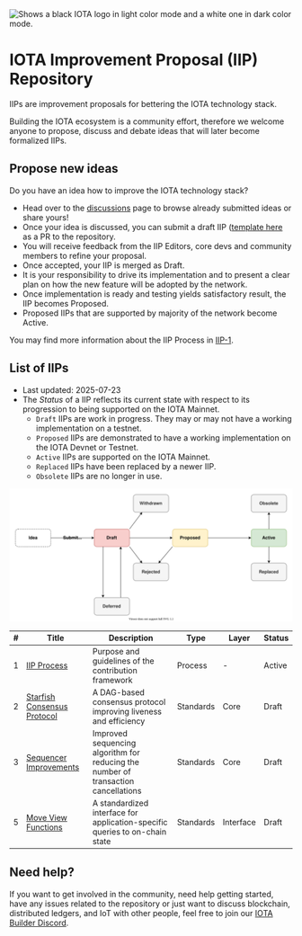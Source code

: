 <picture>
  <source media="(prefers-color-scheme: dark)" srcset="logo_dark.svg">
  <source media="(prefers-color-scheme: light)" srcset="logo_light.svg">
  <img alt="Shows a black IOTA logo in light color mode and a white one in dark color mode.">
</picture>

# IOTA Improvement Proposal (IIP) Repository

IIPs are improvement proposals for bettering the IOTA technology stack.

Building the IOTA ecosystem is a community effort, therefore we welcome anyone to propose, discuss and debate ideas that will later become formalized IIPs.

## Propose new ideas

Do you have an idea how to improve the IOTA technology stack?
- Head over to the [discussions](https://github.com/iotaledger/iips/discussions) page to browse already submitted ideas or share yours!
- Once your idea is discussed, you can submit a draft IIP ([template here](https://github.com/iotaledger/iips/blob/main/TEMPLATE.md) as a PR to the repository.
- You will receive feedback from the IIP Editors, core devs and community members to refine your proposal.
- Once accepted, your IIP is merged as Draft.
- It is your responsibility to drive its implementation and to present a clear plan on how the new feature will be adopted by the network.
- Once implementation is ready and testing yields satisfactory result, the IIP becomes Proposed.
- Proposed IIPs that are supported by majority of the network become Active.

You may find more information about the IIP Process in [IIP-1](./iips/IIP-0001/iip-0001.md).

## List of IIPs

 - Last updated: 2025-07-23
 - The _Status_ of a IIP reflects its current state with respect to its progression to being supported on the IOTA Mainnet.
   - `Draft` IIPs are work in progress. They may or may not have a working implementation on a testnet.
   - `Proposed` IIPs are demonstrated to have a working implementation on the IOTA Devnet or Testnet.
   - `Active` IIPs are supported on the IOTA Mainnet.
   - `Replaced` IIPs have been replaced by a newer IIP.
   - `Obsolete` IIPs are no longer in use.

![image](iips/IIP-0001/process.svg)

| #  | Title                                                    | Description                                                                                                   | Type      | Layer     | Status |
|----|----------------------------------------------------------|---------------------------------------------------------------------------------------------------------------|-----------|-----------|--------|
| 1  | [IIP Process](iips/IIP-0001/iip-0001.md)                 | Purpose and guidelines of the contribution framework                                                          | Process   | -         | Active |
| 2  | [Starfish Consensus Protocol](iips/IIP-0002/iip-0002.md) | A DAG-based consensus protocol improving liveness and efficiency                                              | Standards | Core      | Draft  |
| 3  | [Sequencer Improvements](iips/IIP-0003/iip-0003.md)      | Improved sequencing algorithm for reducing the number of transaction cancellations                            | Standards | Core      | Draft  |
| 5  | [Move View Functions](iips/IIP-0005/iip-0005.md)         | A standardized interface for application-specific queries to on-chain state                                   | Standards | Interface | Draft  |


## Need help?

If you want to get involved in the community, need help getting started, have any issues related to the repository or just want to discuss blockchain, distributed ledgers, and IoT with other people, feel free to join our [IOTA Builder Discord](https://discord.gg/iota-builders).
